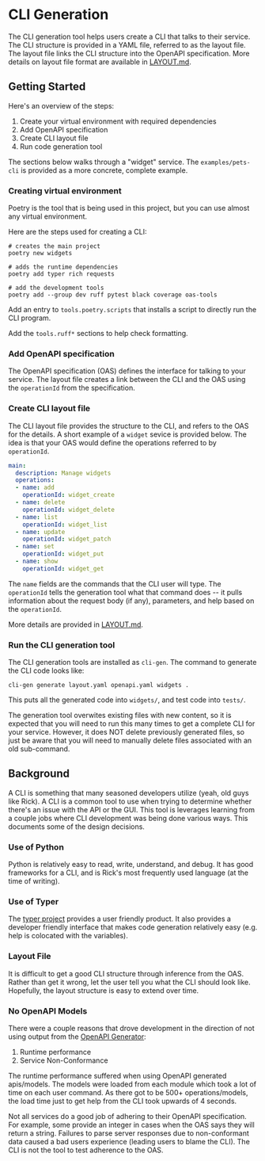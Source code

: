 # CLI Generation

The CLI generation tool helps users create a CLI that talks to their service. The CLI structure is provided in a YAML file, referred to as the layout file. The layout file links the CLI structure into the OpenAPI specification. More details on layout file format are available in [LAYOUT.md](LAYOUT.md).

## Getting Started

Here's an overview of the steps:
1. Create your virtual environment with required dependencies
1. Add OpenAPI specification
1. Create CLI layout file
1. Run code generation tool

The sections below walks through a "widget" service. The `examples/pets-cli` is provided as a more concrete, complete example.

### Creating virtual environment

Poetry is the tool that is being used in this project, but you can use almost any virtual environment.

Here are the steps used for creating a CLI:
```terminal
# creates the main project
poetry new widgets

# adds the runtime dependencies
poetry add typer rich requests

# add the development tools
poetry add --group dev ruff pytest black coverage oas-tools
```

Add an entry to `tools.poetry.scripts` that installs a script to directly run the CLI program.

Add the `tools.ruff*` sections to help check formatting.

### Add OpenAPI specification

The OpenAPI specification (OAS) defines the interface for talking to your service. The layout file creates a link between the CLI and the OAS using the `operationId` from the specification.

### Create CLI layout file

The CLI layout file provides the structure to the CLI, and refers to the OAS for the details. A short example of a `widget` sevice is provided below. The idea is that your OAS would define the operations referred to by `operationId`.

```yaml
main:
  description: Manage widgets
  operations:
  - name: add
    operationId: widget_create
  - name: delete
    operationId: widget_delete
  - name: list
    operationId: widget_list
  - name: update
    operationId: widget_patch
  - name: set
    operationId: widget_put
  - name: show
    operationId: widget_get
```

The `name` fields are the commands that the CLI user will type. The `operationId` tells the generation tool what that command does -- it pulls information about the request body (if any), parameters, and help based on the `operationId`.

More details are provided in [LAYOUT.md](LAYOUT.md).

### Run the CLI generation tool

The CLI generation tools are installed as `cli-gen`. The command to generate the CLI code looks like:
```terminal
cli-gen generate layout.yaml openapi.yaml widgets .
```

This puts all the generated code into `widgets/`, and test code into `tests/`.

The generation tool overwites existing files with new content, so it is expected that you will need to run this many times to get a complete CLI for your service. However, it does NOT delete previously generated files, so just be aware that you will need to manually delete files associated with an old sub-command.

## Background

A CLI is something that many seasoned developers utilize (yeah, old guys like Rick). A CLI is a common tool to use when trying to determine whether there's an issue with the API or the GUI. This tool is leverages learning from a couple jobs where CLI development was being done various ways. This documents some of the design decisions.

### Use of Python

Python is relatively easy to read, write, understand, and debug. It has good frameworks for a CLI, and is Rick's most frequently used language (at the time of writing).

### Use of Typer

The [typer project](https://github.com/fastapi/typer) provides a user friendly product. It also provides a developer friendly interface that makes code generation relatively easy (e.g. help is colocated with the variables).

### Layout File

It is difficult to get a good CLI structure through inference from the OAS. Rather than get it wrong, let the user tell you what the CLI should look like. Hopefully, the layout structure is easy to extend over time. 

### No OpenAPI Models

There were a couple reasons that drove development in the direction of not using output from the [OpenAPI Generator](https://github.com/OpenAPITools/openapi-generator):
1. Runtime performance
1. Service Non-Conformance

The runtime performance suffered when using OpenAPI generated apis/models. The models were loaded from each module which took a lot of time on each user command. As there got to be 500+ operations/models, the load time just to get help from the CLI took upwards of 4 seconds.

Not all services do a good job of adhering to their OpenAPI specification. For example, some provide an integer in cases when the OAS says they will return a string. Failures to parse server responses due to non-conformant data caused a bad users experience (leading users to blame the CLI). The CLI is not the tool to test adherence to the OAS.
